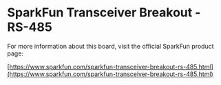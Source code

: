 # SparkFun Transceiver Breakout - RS-485

For more information about this board, visit the official SparkFun product page:

[https://www.sparkfun.com/sparkfun-transceiver-breakout-rs-485.html](https://www.sparkfun.com/sparkfun-transceiver-breakout-rs-485.html)